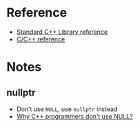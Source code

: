 # Reference
- [Standard C++ Library reference](http://www.cplusplus.com/reference/)
- [C/C++ reference](https://en.cppreference.com/w/)

# Notes

## nullptr

- Don’t use `NULL`, use `nullptr` instead
- [Why C++ programmers don't use NULL?](https://cpp4arduino.com/2018/10/26/why-cpp-programmers-dont-use-null.html)
